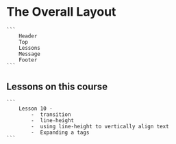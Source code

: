 # The Overall Layout
    ```
        Header
        Top
        Lessons
        Message
        Footer
    ```

## Lessons on this course
    ```
        Lesson 10 - 
            -  transition
            -  line-height
            -  using line-height to vertically align text
            -  Expanding a tags
    ```